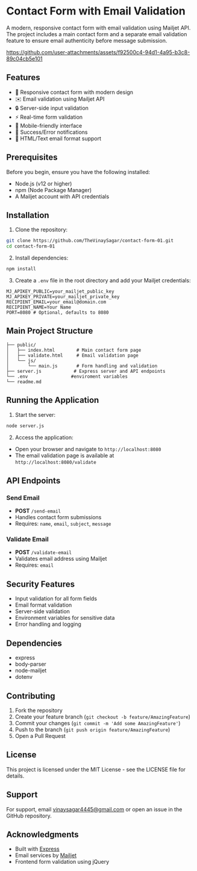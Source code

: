 



# Contact Form with Email Validation

A modern, responsive contact form with email validation using Mailjet API. The project includes a main contact form and a separate email validation feature to ensure email authenticity before message submission.


https://github.com/user-attachments/assets/f92500c4-94d1-4a95-b3c8-89c04cb5e101
## Features

- 🎨 Responsive contact form with modern design
- ✉️ Email validation using Mailjet API
- 🔒 Server-side input validation
- ⚡ Real-time form validation
- 📱 Mobile-friendly interface
- 🚀 Success/Error notifications
- 💌 HTML/Text email format support

## Prerequisites

Before you begin, ensure you have the following installed:
- Node.js (v12 or higher)
- npm (Node Package Manager)
- A Mailjet account with API credentials

## Installation

1. Clone the repository:
```bash
git clone https://github.com/TheVinaySagar/contact-form-01.git
cd contact-form-01
```

2. Install dependencies:
```bash
npm install 
```

3. Create a `.env` file in the root directory and add your Mailjet credentials:
```env
MJ_APIKEY_PUBLIC=your_mailjet_public_key
MJ_APIKEY_PRIVATE=your_mailjet_private_key
RECIPIENT_EMAIL=your_email@domain.com
RECIPIENT_NAME=Your Name
PORT=8080 # Optional, defaults to 8080
```

## Main Project Structure

```
├── public/
│   ├── index.html        # Main contact form page
│   ├── validate.html     # Email validation page
│   └── js/
│       └── main.js       # Form handling and validation
├── server.js            # Express server and API endpoints
└── .env                #enviroment variables
└── readme.md
```

## Running the Application

1. Start the server:
```bash
node server.js
```

2. Access the application:
- Open your browser and navigate to `http://localhost:8080`
- The email validation page is available at `http://localhost:8080/validate`

## API Endpoints

### Send Email
- **POST** `/send-email`
- Handles contact form submissions
- Requires: `name`, `email`, `subject`, `message`

### Validate Email
- **POST** `/validate-email`
- Validates email address using Mailjet
- Requires: `email`

## Security Features

- Input validation for all form fields
- Email format validation
- Server-side validation
- Environment variables for sensitive data
- Error handling and logging

## Dependencies

- express
- body-parser
- node-mailjet
- dotenv

## Contributing

1. Fork the repository
2. Create your feature branch (`git checkout -b feature/AmazingFeature`)
3. Commit your changes (`git commit -m 'Add some AmazingFeature'`)
4. Push to the branch (`git push origin feature/AmazingFeature`)
5. Open a Pull Request

## License

This project is licensed under the MIT License - see the LICENSE file for details.

## Support

For support, email vinaysagar4445@gmail.com or open an issue in the GitHub repository.

## Acknowledgments

- Built with [Express](https://expressjs.com/)
- Email services by [Mailjet](https://www.mailjet.com/)
- Frontend form validation using jQuery
